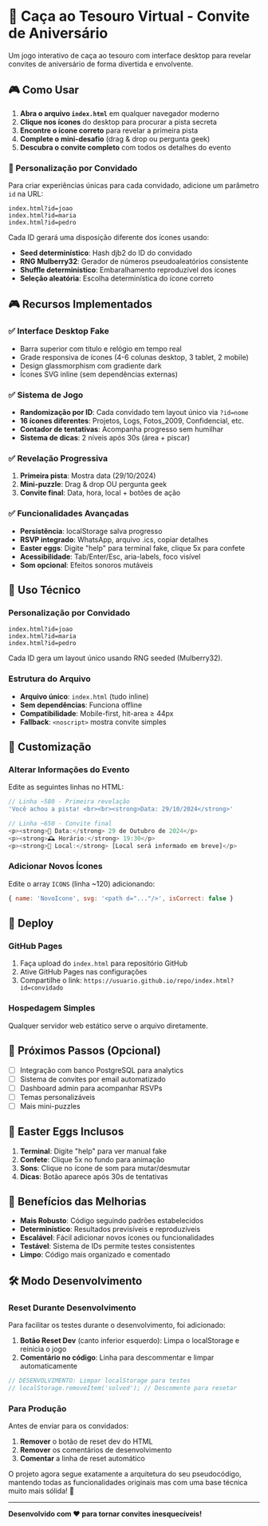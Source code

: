 # 🎉 Caça ao Tesouro Virtual - Convite de Aniversário

Um jogo interativo de caça ao tesouro com interface desktop para revelar convites de aniversário de forma divertida e envolvente.

## 🎮 Como Usar

1. **Abra o arquivo `index.html`** em qualquer navegador moderno
2. **Clique nos ícones** do desktop para procurar a pista secreta
3. **Encontre o ícone correto** para revelar a primeira pista
4. **Complete o mini-desafio** (drag & drop ou pergunta geek)
5. **Descubra o convite completo** com todos os detalhes do evento

### 🔗 Personalização por Convidado

Para criar experiências únicas para cada convidado, adicione um parâmetro `id` na URL:

```
index.html?id=joao
index.html?id=maria
index.html?id=pedro
```

Cada ID gerará uma disposição diferente dos ícones usando:
- **Seed determinístico**: Hash djb2 do ID do convidado
- **RNG Mulberry32**: Gerador de números pseudoaleatórios consistente
- **Shuffle determinístico**: Embaralhamento reproduzível dos ícones
- **Seleção aleatória**: Escolha determinística do ícone correto

## 🎮 Recursos Implementados

### ✅ Interface Desktop Fake
- Barra superior com título e relógio em tempo real
- Grade responsiva de ícones (4-6 colunas desktop, 3 tablet, 2 mobile)
- Design glassmorphism com gradiente dark
- Ícones SVG inline (sem dependências externas)

### ✅ Sistema de Jogo
- **Randomização por ID**: Cada convidado tem layout único via `?id=nome`
- **16 ícones diferentes**: Projetos, Logs, Fotos_2009, Confidencial, etc.
- **Contador de tentativas**: Acompanha progresso sem humilhar
- **Sistema de dicas**: 2 níveis após 30s (área + piscar)

### ✅ Revelação Progressiva
1. **Primeira pista**: Mostra data (29/10/2024)
2. **Mini-puzzle**: Drag & drop OU pergunta geek
3. **Convite final**: Data, hora, local + botões de ação

### ✅ Funcionalidades Avançadas
- **Persistência**: localStorage salva progresso
- **RSVP integrado**: WhatsApp, arquivo .ics, copiar detalhes
- **Easter eggs**: Digite "help" para terminal fake, clique 5x para confete
- **Acessibilidade**: Tab/Enter/Esc, aria-labels, foco visível
- **Som opcional**: Efeitos sonoros mutáveis

## 🔧 Uso Técnico

### Personalização por Convidado
```
index.html?id=joao
index.html?id=maria
index.html?id=pedro
```

Cada ID gera um layout único usando RNG seeded (Mulberry32).

### Estrutura do Arquivo
- **Arquivo único**: `index.html` (tudo inline)
- **Sem dependências**: Funciona offline
- **Compatibilidade**: Mobile-first, hit-area ≥ 44px
- **Fallback**: `<noscript>` mostra convite simples

## 🎨 Customização

### Alterar Informações do Evento
Edite as seguintes linhas no HTML:

```javascript
// Linha ~580 - Primeira revelação
'Você achou a pista! <br><br><strong>Data: 29/10/2024</strong>'

// Linha ~650 - Convite final
<p><strong>📅 Data:</strong> 29 de Outubro de 2024</p>
<p><strong>🕰️ Horário:</strong> 19:30</p>
<p><strong>📍 Local:</strong> [Local será informado em breve]</p>
```

### Adicionar Novos Ícones
Edite o array `ICONS` (linha ~120) adicionando:

```javascript
{ name: 'NovoIcone', svg: '<path d="..."/>', isCorrect: false }
```

## 🚀 Deploy

### GitHub Pages
1. Faça upload do `index.html` para repositório GitHub
2. Ative GitHub Pages nas configurações
3. Compartilhe o link: `https://usuario.github.io/repo/index.html?id=convidado`

### Hospedagem Simples
Qualquer servidor web estático serve o arquivo diretamente.

## 🎯 Próximos Passos (Opcional)

- [ ] Integração com banco PostgreSQL para analytics
- [ ] Sistema de convites por email automatizado
- [ ] Dashboard admin para acompanhar RSVPs
- [ ] Temas personalizáveis
- [ ] Mais mini-puzzles

## 🎊 Easter Eggs Inclusos

1. **Terminal**: Digite "help" para ver manual fake
2. **Confete**: Clique 5x no fundo para animação
3. **Sons**: Clique no ícone de som para mutar/desmutar
4. **Dicas**: Botão aparece após 30s de tentativas

## 🚀 **Benefícios das Melhorias**

- **Mais Robusto**: Código seguindo padrões estabelecidos
- **Determinístico**: Resultados previsíveis e reproduzíveis
- **Escalável**: Fácil adicionar novos ícones ou funcionalidades
- **Testável**: Sistema de IDs permite testes consistentes
- **Limpo**: Código mais organizado e comentado

## 🛠️ **Modo Desenvolvimento**

### Reset Durante Desenvolvimento

Para facilitar os testes durante o desenvolvimento, foi adicionado:

1. **Botão Reset Dev** (canto inferior esquerdo): Limpa o localStorage e reinicia o jogo
2. **Comentário no código**: Linha para descommentar e limpar automaticamente

```javascript
// DESENVOLVIMENTO: Limpar localStorage para testes
// localStorage.removeItem('solved'); // Descomente para resetar
```

### Para Produção

Antes de enviar para os convidados:
1. **Remover** o botão de reset dev do HTML
2. **Remover** os comentários de desenvolvimento
3. **Comentar** a linha de reset automático

O projeto agora segue exatamente a arquitetura do seu pseudocódigo, mantendo todas as funcionalidades originais mas com uma base técnica muito mais sólida! 🎉

---

**Desenvolvido com ❤️ para tornar convites inesquecíveis!**